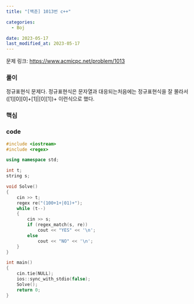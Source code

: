 ```yaml
---
title: "[백준] 1013번 c++"

categories:
  - Boj

date: 2023-05-17
last_modified_at: 2023-05-17
---
```


문제 링크: <a href="https://www.acmicpc.net/problem/1013" target="_blank">https://www.acmicpc.net/problem/1013</a>  

### 풀이  
정규표현식 문제다. 정규표현식은 문자열과 대응되는처음에는 정규표현식을 잘 몰라서 ([1][0][0]+[1]|[0][1])+ 이런식으로 했다.

### 핵심  

### code  
```c++
#include <iostream>
#include <regex>

using namespace std;

int t;
string s;

void Solve()
{
    cin >> t;
    regex re("(100+1+|01)+");
    while (t--) 
    {
        cin >> s;
        if (regex_match(s, re))
            cout << "YES" << '\n';
        else
            cout << "NO" << '\n';
    }
}

int main()
{
    cin.tie(NULL);
    ios::sync_with_stdio(false);
    Solve();
    return 0;
}
```